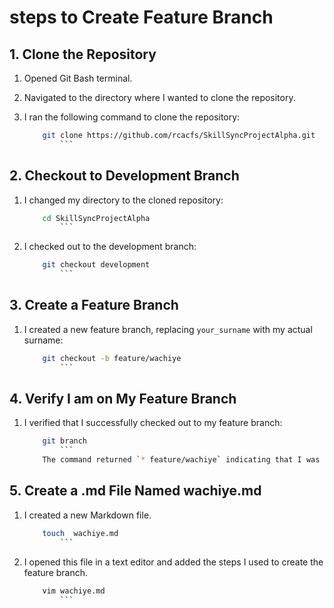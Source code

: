 # steps to Create Feature Branch

## 1. Clone the Repository

1. Opened Git Bash terminal.
2. Navigated to the directory where I wanted to clone the repository.
3. I ran the following command to clone the repository:

    ```sh
        git clone https://github.com/rcacfs/SkillSyncProjectAlpha.git
            ```
## 2. Checkout to Development Branch

1. I changed my directory to the cloned repository:

    ```sh
        cd SkillSyncProjectAlpha
            ```
2. I checked out to the development branch:

    ```sh
        git checkout development
            ```
## 3. Create a Feature Branch

1. I created a new feature branch, replacing `your_surname` with my actual surname:

    ```sh
        git checkout -b feature/wachiye
            ```

## 4. Verify I am on My Feature Branch

1. I verified that I successfully checked out to my feature branch:

    ```sh
        git branch
            ```
        The command returned `* feature/wachiye` indicating that I was on the feature branch.

## 5. Create a .md File Named wachiye.md

1. I created a new Markdown file.


    ```sh
        touch  wachiye.md
            ```

2. I opened this file in a text editor and added the steps I used to create the feature branch.

    ```sh
        vim wachiye.md
            ```

